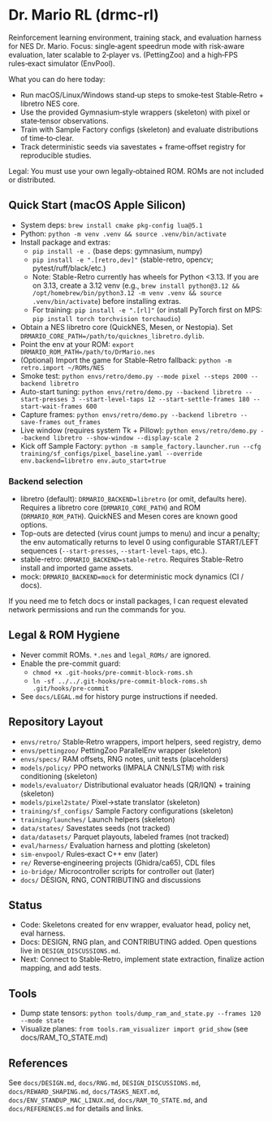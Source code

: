 # Dr. Mario RL (drmc-rl)

Reinforcement learning environment, training stack, and evaluation harness for NES Dr. Mario. Focus: single‑agent speedrun mode with risk‑aware evaluation, later scalable to 2‑player vs. (PettingZoo) and a high‑FPS rules‑exact simulator (EnvPool).

What you can do here today:
- Run macOS/Linux/Windows stand‑up steps to smoke‑test Stable‑Retro + libretro NES core.
- Use the provided Gymnasium‑style wrappers (skeleton) with pixel or state‑tensor observations.
- Train with Sample Factory configs (skeleton) and evaluate distributions of time‑to‑clear.
- Track deterministic seeds via savestates + frame‐offset registry for reproducible studies.

Legal: You must use your own legally‑obtained ROM. ROMs are not included or distributed.

## Quick Start (macOS Apple Silicon)

- System deps: `brew install cmake pkg-config lua@5.1`
- Python: `python -m venv .venv && source .venv/bin/activate`
- Install package and extras:
  - `pip install -e .`  (base deps: gymnasium, numpy)
  - `pip install -e ".[retro,dev]"`  (stable-retro, opencv; pytest/ruff/black/etc.)
  - Note: Stable-Retro currently has wheels for Python <3.13. If you are on 3.13,
    create a 3.12 venv (e.g., `brew install python@3.12 && /opt/homebrew/bin/python3.12 -m venv .venv && source .venv/bin/activate`) before installing extras.
  - For training: `pip install -e ".[rl]"` (or install PyTorch first on MPS: `pip install torch torchvision torchaudio`)
- Obtain a NES libretro core (QuickNES, Mesen, or Nestopia). Set `DRMARIO_CORE_PATH=/path/to/quicknes_libretro.dylib`.
- Point the env at your ROM: `export DRMARIO_ROM_PATH=/path/to/DrMario.nes`
- (Optional) Import the game for Stable-Retro fallback: `python -m retro.import ~/ROMs/NES`
- Smoke test: `python envs/retro/demo.py --mode pixel --steps 2000 --backend libretro`
- Auto-start tuning: `python envs/retro/demo.py --backend libretro --start-presses 3 --start-level-taps 12 --start-settle-frames 180 --start-wait-frames 600`
- Capture frames: `python envs/retro/demo.py --backend libretro --save-frames out_frames`
- Live window (requires system Tk + Pillow): `python envs/retro/demo.py --backend libretro --show-window --display-scale 2`
- Kick off Sample Factory: `python -m sample_factory.launcher.run --cfg training/sf_configs/pixel_baseline.yaml --override env.backend=libretro env.auto_start=true`

### Backend selection

- libretro (default): `DRMARIO_BACKEND=libretro` (or omit, defaults here). Requires a libretro core (`DRMARIO_CORE_PATH`) and ROM (`DRMARIO_ROM_PATH`). QuickNES and Mesen cores are known good options.
- Top-outs are detected (virus count jumps to menu) and incur a penalty; the env automatically returns to level 0 using configurable START/LEFT sequences (`--start-presses`, `--start-level-taps`, etc.).
- stable-retro: `DRMARIO_BACKEND=stable-retro`. Requires Stable-Retro install and imported game assets.
- mock: `DRMARIO_BACKEND=mock` for deterministic mock dynamics (CI / docs).

If you need me to fetch docs or install packages, I can request elevated network permissions and run the commands for you.

## Legal & ROM Hygiene

- Never commit ROMs. `*.nes` and `legal_ROMs/` are ignored.
- Enable the pre-commit guard:
  - `chmod +x .git-hooks/pre-commit-block-roms.sh`
  - `ln -sf ../../.git-hooks/pre-commit-block-roms.sh .git/hooks/pre-commit`
- See `docs/LEGAL.md` for history purge instructions if needed.

## Repository Layout

- `envs/retro/` Stable‑Retro wrappers, import helpers, seed registry, demo
- `envs/pettingzoo/` PettingZoo ParallelEnv wrapper (skeleton)
- `envs/specs/` RAM offsets, RNG notes, unit tests (placeholders)
- `models/policy/` PPO networks (IMPALA CNN/LSTM) with risk conditioning (skeleton)
- `models/evaluator/` Distributional evaluator heads (QR/IQN) + training (skeleton)
- `models/pixel2state/` Pixel→state translator (skeleton)
- `training/sf_configs/` Sample Factory configurations (skeleton)
- `training/launches/` Launch helpers (skeleton)
- `data/states/` Savestates seeds (not tracked)
- `data/datasets/` Parquet playouts, labeled frames (not tracked)
- `eval/harness/` Evaluation harness and plotting (skeleton)
- `sim-envpool/` Rules‑exact C++ env (later)
- `re/` Reverse‑engineering projects (Ghidra/ca65), CDL files
- `io-bridge/` Microcontroller scripts for controller out (later)
- `docs/` DESIGN, RNG, CONTRIBUTING and discussions

## Status

- Code: Skeletons created for env wrapper, evaluator head, policy net, eval harness.
- Docs: DESIGN, RNG plan, and CONTRIBUTING added. Open questions live in `DESIGN_DISCUSSIONS.md`.
- Next: Connect to Stable‑Retro, implement state extraction, finalize action mapping, and add tests.

## Tools

- Dump state tensors: `python tools/dump_ram_and_state.py --frames 120 --mode state`
- Visualize planes: `from tools.ram_visualizer import grid_show` (see docs/RAM_TO_STATE.md)

## References

See `docs/DESIGN.md`, `docs/RNG.md`, `DESIGN_DISCUSSIONS.md`, `docs/REWARD_SHAPING.md`, `docs/TASKS_NEXT.md`, `docs/ENV_STANDUP_MAC_LINUX.md`, `docs/RAM_TO_STATE.md`, and `docs/REFERENCES.md` for details and links.
